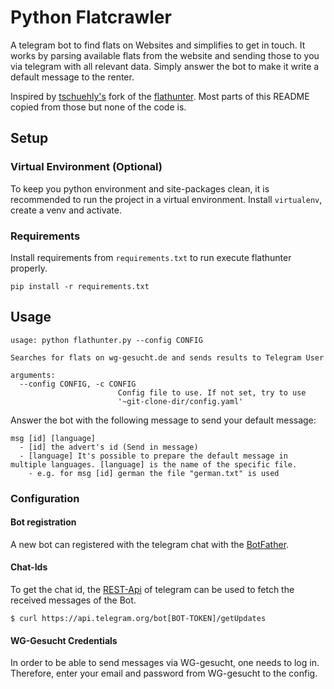 # Python Flatcrawler

A telegram bot to find flats on Websites and simplifies to get in touch.
It works by parsing available flats from the website and sending those to you via telegram with all relevant data. Simply answer the bot to make it write a default message to the renter.

Inspired by [tschuehly's](https://github.com/tschuehly/flathunter) fork of the [flathunter](https://github.com/NodyHub/flathunter).
Most parts of this README copied from those but none of the code is.

## Setup

### Virtual Environment (Optional)
To keep you python environment and site-packages clean, it is recommended
to run the project in a virtual environment. Install `virtualenv`, create a venv and activate.

### Requirements
Install requirements from `requirements.txt` to run execute flathunter properly.
```
pip install -r requirements.txt
```

## Usage
```
usage: python flathunter.py --config CONFIG

Searches for flats on wg-gesucht.de and sends results to Telegram User

arguments:
  --config CONFIG, -c CONFIG
                        Config file to use. If not set, try to use
                        '~git-clone-dir/config.yaml'
```

Answer the bot with the following message to send your default message:
```
msg [id] [language]
  - [id] the advert's id (Send in message)
  - [language] It's possible to prepare the default message in multiple languages. [language] is the name of the specific file.
    - e.g. for msg [id] german the file "german.txt" is used
```



### Configuration

#### Bot registration
A new bot can registered with the telegram chat with the [BotFather](https://telegram.me/BotFather).

#### Chat-Ids
To get the chat id, the [REST-Api](https://core.telegram.org/bots/api) of telegram can be used to fetch the received messages of the Bot.
```
$ curl https://api.telegram.org/bot[BOT-TOKEN]/getUpdates
```

#### WG-Gesucht Credentials
In order to be able to send messages via WG-gesucht, one needs to log in. Therefore, enter your email and password from WG-gesucht to the config.
